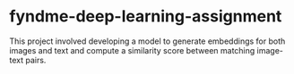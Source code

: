 # fyndme-deep-learning-assignment
This project involved developing a model to generate embeddings for both images and text and compute a similarity score between matching image-text pairs.
